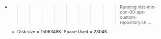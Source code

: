 * >>>>>>>>> Running inst-min-con-00-apt-custom-repository.sh ...
  * Disk size = 1506348K. Space Used = 2304K.
